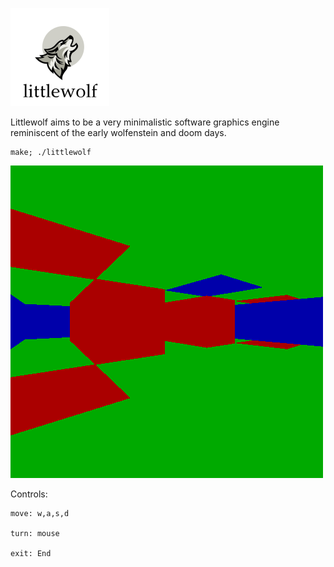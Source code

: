 ![screenshot](scrots/littlewolf.PNG)

Littlewolf aims to be a very minimalistic software graphics
engine reminiscent of the early wolfenstein and doom days.

    make; ./littlewolf

![screenshot](scrots/2017-12-12-012113_500x500_scrot.png)

Controls:

    move: w,a,s,d

    turn: mouse

    exit: End
